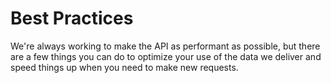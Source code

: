 # Best Practices

We're always working to make the API as performant as possible, but there are a few things you can do to optimize your use of the data we deliver and speed things up when you need to make new requests.
